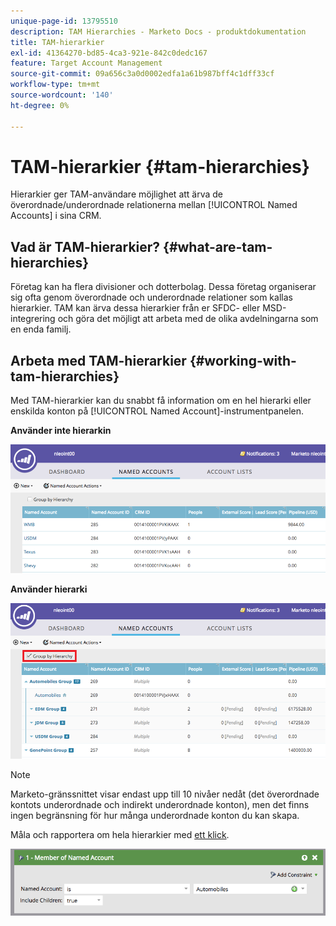 ```yaml
---
unique-page-id: 13795510
description: TAM Hierarchies - Marketo Docs - produktdokumentation
title: TAM-hierarkier
exl-id: 41364270-bd85-4ca3-921e-842c0dedc167
feature: Target Account Management
source-git-commit: 09a656c3a0d0002edfa1a61b987bff4c1dff33cf
workflow-type: tm+mt
source-wordcount: '140'
ht-degree: 0%

---
```


# TAM-hierarkier {#tam-hierarchies}

Hierarkier ger TAM-användare möjlighet att ärva de överordnade/underordnade relationerna mellan [!UICONTROL Named Accounts] i sina CRM.

## Vad är TAM-hierarkier? {#what-are-tam-hierarchies}

Företag kan ha flera divisioner och dotterbolag. Dessa företag organiserar sig ofta genom överordnade och underordnade relationer som kallas hierarkier. TAM kan ärva dessa hierarkier från er SFDC- eller MSD-integrering och göra det möjligt att arbeta med de olika avdelningarna som en enda familj.

## Arbeta med TAM-hierarkier {#working-with-tam-hierarchies}

Med TAM-hierarkier kan du snabbt få information om en hel hierarki eller enskilda konton på [!UICONTROL Named Account]-instrumentpanelen.

**Använder inte hierarkin**

![](assets/before.png)

**Använder hierarki**

![](assets/after.png)

>[!NOTE]
>
>Marketo-gränssnittet visar endast upp till 10 nivåer nedåt (det överordnade kontots underordnade och indirekt underordnade konton), men det finns ingen begränsning för hur många underordnade konton du kan skapa.

Måla och rapportera om hela hierarkier med [ett klick](/help/marketo/product-docs/target-account-management/engage/account-filters.md#member-of-named-account).

![](assets/member.png)
